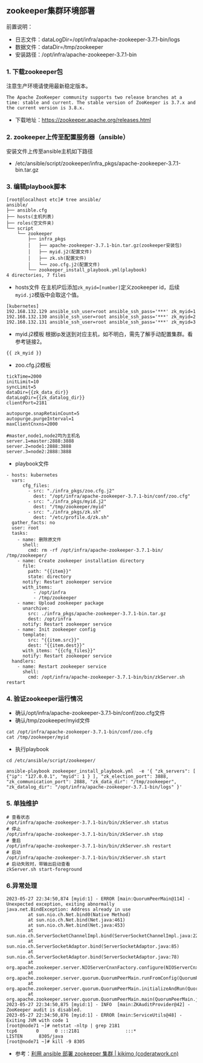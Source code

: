 ## zookeeper集群环境部署

前置说明：
- 日志文件：dataLogDir=/opt/infra/apache-zookeeper-3.7.1-bin/logs
- 数据文件：dataDir=/tmp/zookeeper
- 安装路径：/opt/infra/apache-zookeeper-3.7.1-bin


### 1. 下载zookeeper包
注意生产环境请使用最新稳定版本。
```shell
The Apache ZooKeeper community supports two release branches at a time: stable and current. The stable version of ZooKeeper is 3.7.x and the current version is 3.8.x. 
```
- 下载地址：https://zookeeper.apache.org/releases.html


### 2. zookeeper上传至配置服务器（ansible）
安装文件上传至ansible主机如下路径
- /etc/ansible/script/zookeeper/infra_pkgs/apache-zookeeper-3.7.1-bin.tar.gz

### 3. 编辑playbook脚本
```shell
[root@localhost etc]# tree ansible/
ansible/
├── ansible.cfg
├── hosts(主机列表)
├── roles(空文件夹)
└── script
    └── zookeeper
        ├── infra_pkgs
        │   ├── apache-zookeeper-3.7.1-bin.tar.gz(zookeeper安装包)
        │   ├── myid.j2(配置文件)
        │   ├── zk.sh(配置文件)
        │   └── zoo.cfg.j2(配置文件)
        └── zookeeper_install_playbook.yml(playbook)
4 directories, 7 files
```
- hosts文件
在主机IP后添加`zk_myid=[number]`定义zookeeper id，后续`myid.j2`模版中会取这个值。
```shell
[kubernetes]
192.168.132.129 ansible_ssh_user=root ansible_ssh_pass='***' zk_myid=1
192.168.132.130 ansible_ssh_user=root ansible_ssh_pass='***' zk_myid=2
192.168.132.131 ansible_ssh_user=root ansible_ssh_pass='***' zk_myid=3
```

- myid.j2模板
根据ip发送到对应主机，如不明白，需先了解手动配置集群。看参考链接2。
```shell
{{ zk_myid }}
```

- zoo.cfg.j2模板
```shell
tickTime=2000
initLimit=10
syncLimit=5
dataDir={{zk_data_dir}}
dataLogDir={{zk_datalog_dir}}
clientPort=2181

autopurge.snapRetainCount=5
autopurge.purgeInterval=1
maxClientCnxns=2000

#master,node1,node2均为主机名
server.1=master:2888:3888
server.2=node1:2888:3888
server.3=node2:2888:3888
```

- playbook文件
```shell
- hosts: kubernetes
  vars:
      cfg_files:
        - src: "./infra_pkgs/zoo.cfg.j2"
          dest: "/opt/infra/apache-zookeeper-3.7.1-bin/conf/zoo.cfg"
        - src: "./infra_pkgs/myid.j2"
          dest: "/tmp/zookeeper/myid"
        - src: "./infra_pkgs/zk.sh"
          dest: "/etc/profile.d/zk.sh"
  gather_facts: no
  user: root
  tasks:
    - name: 删除原文件
      shell:
        cmd: rm -rf /opt/infra/apache-zookeeper-3.7.1-bin/ /tmp/zookeeper/
    - name: Create zookeeper installation directory
      file:
        path: "{{item}}"
        state: directory
      notify: Restart zookeeper service
      with_items:
          - /opt/infra
          - /tmp/zookeeper
    - name: Upload zookeeper package
      unarchive:
        src: ./infra_pkgs/apache-zookeeper-3.7.1-bin.tar.gz
        dest: /opt/infra
      notify: Restart zookeeper service
    - name: Init zookeeper config
      template:
        src: "{{item.src}}"
        dest: "{{item.dest}}"
      with_items: "{{cfg_files}}"
      notify: Restart zookeeper service
  handlers:
    - name: Restart zookeeper service
      shell:
        cmd: /opt/infra/apache-zookeeper-3.7.1-bin/bin/zkServer.sh restart
```

### 4. 验证zookeeper运行情况

- 确认/opt/infra/apache-zookeeper-3.7.1-bin/conf/zoo.cfg文件
- 确认/tmp/zookeeper/myid文件
```shell
cat /opt/infra/apache-zookeeper-3.7.1-bin/conf/zoo.cfg
cat /tmp/zookeeper/myid
```

- 执行playbook
```shell
cd /etc/ansible/script/zookeeper/

ansible-playbook zookeeper_install_playbook.yml  -e '{ "zk_servers": [ {"ip": "127.0.0.1", "myid": 1 } ], "zk_election_port": 3888, "zk_communication_port": 2888, "zk_data_dir": "/tmp/zookeeper", "zk_datalog_dir": "/opt/infra/apache-zookeeper-3.7.1-bin/logs" }'
```

### 5. 单独维护

```shell
# 查看状态
/opt/infra/apache-zookeeper-3.7.1-bin/bin/zkServer.sh status
# 停止
/opt/infra/apache-zookeeper-3.7.1-bin/bin/zkServer.sh stop
# 重启
/opt/infra/apache-zookeeper-3.7.1-bin/bin/zkServer.sh restart
# 启动
/opt/infra/apache-zookeeper-3.7.1-bin/bin/zkServer.sh start
# 启动失败时，带输出启动查看
zkServer.sh start-foreground
```



### 6.异常处理
```shell
2023-05-27 22:34:50,874 [myid:1] - ERROR [main:QuorumPeerMain@114] - Unexpected exception, exiting abnormally
java.net.BindException: Address already in use
        at sun.nio.ch.Net.bind0(Native Method)
        at sun.nio.ch.Net.bind(Net.java:461)
        at sun.nio.ch.Net.bind(Net.java:453)
        at sun.nio.ch.ServerSocketChannelImpl.bind(ServerSocketChannelImpl.java:222)
        at sun.nio.ch.ServerSocketAdaptor.bind(ServerSocketAdaptor.java:85)
        at sun.nio.ch.ServerSocketAdaptor.bind(ServerSocketAdaptor.java:78)
        at org.apache.zookeeper.server.NIOServerCnxnFactory.configure(NIOServerCnxnFactory.java:662)
        at org.apache.zookeeper.server.quorum.QuorumPeerMain.runFromConfig(QuorumPeerMain.java:169)
        at org.apache.zookeeper.server.quorum.QuorumPeerMain.initializeAndRun(QuorumPeerMain.java:137)
        at org.apache.zookeeper.server.quorum.QuorumPeerMain.main(QuorumPeerMain.java:91)
2023-05-27 22:34:50,875 [myid:1] - INFO  [main:ZKAuditProvider@42] - ZooKeeper audit is disabled.
2023-05-27 22:34:50,876 [myid:1] - ERROR [main:ServiceUtils@48] - Exiting JVM with code 1
[root@node71 ~]# netstat -nltp | grep 2181
tcp6       0      0 :::2181                 :::*                    LISTEN      8305/java
[root@node71 ~]# kill -9 8305

```




- 参考：[利用 ansible 部署 zookeeper 集群 | kikimo (coderatwork.cn)](https://coderatwork.cn/posts/deploy-zookeeper-with-ansible/)
